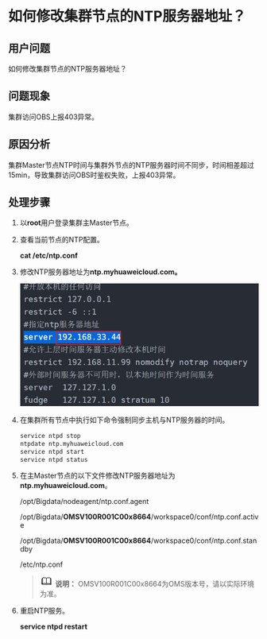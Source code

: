# 如何修改集群节点的NTP服务器地址？<a name="mrs_03_0256"></a>

## 用户问题<a name="section18305143583116"></a>

如何修改集群节点的NTP服务器地址？

## 问题现象<a name="section117424454313"></a>

集群访问OBS上报403异常。

## 原因分析<a name="section1237061220324"></a>

集群Master节点NTP时间与集群外节点的NTP服务器时间不同步，时间相差超过15min，导致集群访问OBS时鉴权失败，上报403异常。

## 处理步骤<a name="section11434536111214"></a>

1.  以**root**用户登录集群主Master节点。
2.  查看当前节点的NTP配置。

    **cat /etc/ntp.conf**

3.  修改NTP服务器地址为**ntp.myhuaweicloud.com。**

    ![](figures/zh-cn_image_0000001072032147.png)

4.  在集群所有节点中执行如下命令强制同步主机与NTP服务器的时间。

    ```
    service ntpd stop
    ntpdate ntp.myhuaweicloud.com
    service ntpd start
    service ntpd status
    ```

5.  在主Master节点的以下文件修改NTP服务器地址为**ntp.myhuaweicloud.com**。

    /opt/Bigdata/nodeagent/ntp.conf.agent

    /opt/Bigdata/**OMSV100R001C00x8664**/workspace0/conf/ntp.conf.active

    /opt/Bigdata/**OMSV100R001C00x8664**/workspace0/conf/ntp.conf.standby

    /etc/ntp.conf

    >![](public_sys-resources/icon-note.gif) **说明：** 
    >OMSV100R001C00x8664为OMS版本号，请以实际环境为准。

6.  重启NTP服务。

    **service ntpd restart**


